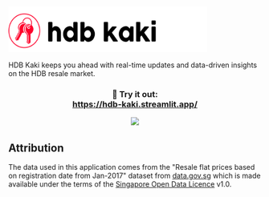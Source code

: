 <img src="./assets/logo.svg" width="396" height="91">

HDB Kaki keeps you ahead with real-time updates and data-driven insights on the HDB resale market.

<h3 align="center">
    🔑 Try it out: <br>
    <a href="https://hdb-kaki.streamlit.app/">https://hdb-kaki.streamlit.app/</a>
</h3>

<p align="center">
    <img src="./assets/hdb-kaki.gif" width=800>
</p>

## Attribution
The data used in this application comes from the "Resale flat prices based on registration date from Jan-2017" dataset from [data.gov.sg](https://data.gov.sg/datasets/d_8b84c4ee58e3cfc0ece0d773c8ca6abc/view) which is made available under the terms of the [Singapore Open Data Licence](https://data.gov.sg/open-data-licence) v1.0.